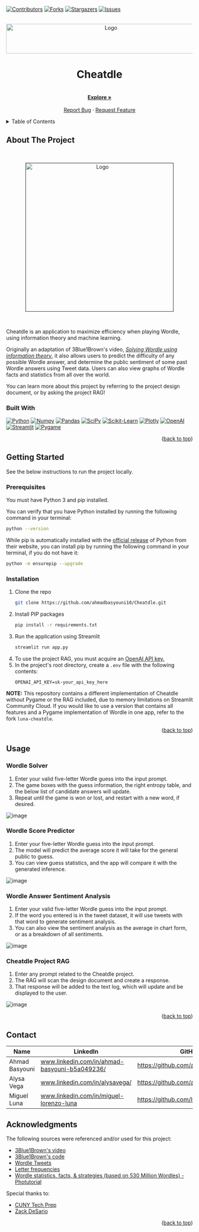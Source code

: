 <a id="readme-top"></a>

<!-- PROJECT SHIELDS -->
<!--
*** See the bottom of this document for the declaration of the reference variables
-->
[![Contributors][contributors-shield]][contributors-url]
[![Forks][forks-shield]][forks-url]
[![Stargazers][stars-shield]][stars-url]
[![Issues][issues-shield]][issues-url]


<!-- PROJECT LOGO -->
<br />
<div align="center">
  <a href="https://github.com/ahmadbasyouni10/Cheatdle">
    <img src="captures/cheatdle.png" alt="Logo" width="550" height="80">
  </a>
  <h1 align="center">Cheatdle</h1>
  <p align="center">
    <br />
    <a href="https://github.com/ahmadbasyouni10/Cheatdle"><strong>Explore »</strong></a>
    <br />
    <br />
    <!-- <a href="https://cheatdle.streamlit.app/">View Project Site</a>
    ·
    <a href="https://cheatdle-rag.streamlit.app/">View Project RAG</a>
    · -->
    <a href="https://github.com/ahmadbasyouni10/Cheatdle/issues">Report Bug</a>
    ·
    <a href="https://github.com/ahmadbasyouni10/Cheatdle/pulls">Request Feature</a>
  </p>
</div>


<!-- TABLE OF CONTENTS -->
<details>
  <summary>Table of Contents</summary>
  <ol>
    <li>
      <a href="#about-the-project">About The Project</a>
      <ul>
        <li><a href="#built-with">Built With</a></li>
      </ul>
    </li>
    <li>
      <a href="#getting-started">Getting Started</a>
      <ul>
        <li><a href="#prerequisites">Prerequisites</a></li>
        <li><a href="#installation">Installation</a></li>
      </ul>
    </li>
    <li><a href="#usage">Usage</a></li>
    <li><a href="#contributing">Contributing</a></li>
    <!-- <li><a href="#license">License</a></li> -->
    <li><a href="#contact">Contact</a></li>
    <li><a href="#acknowledgments">Acknowledgments</a></li>
  </ol>
</details>


<!-- ABOUT THE PROJECT -->
## About The Project

  <br/> <div align="center">
    <a href="">
      <img src="captures/example.png" alt="Logo" width="400">
    </a>
  </div> <br/>

Cheatdle is an application to maximize efficiency when playing Wordle, using information theory and machine learning. 

Originally an adaptation of 3Blue1Brown's video, _[Solving Wordle using information theory](https://www.youtube.com/watch?v=v68zYyaEmEA)_, it also allows users to predict the difficulty of any possible Wordle answer, and determine the public sentiment of some past Wordle answers using Tweet data. Users can also view graphs of Wordle facts and statistics from all over the world.

You can learn more about this project by referring to the project design document, or by asking the project RAG!

### Built With
[![Python][Python]][Python-url]
[![Numpy][Numpy]][Numpy-url]
[![Pandas][Pandas]][Pandas-url]
[![SciPy][Scipy]][Scipy-url]
[![Scikit-Learn][Scikit-Learn]][Scikit-url]
[![Plotly][Plotly]][Plotly-url]
[![OpenAI][OpenAI]][OpenAI-url]
[![Streamlit][Streamlit]][Streamlit-url]
[![Pygame][Pygame]][Pygame-url]

<p align="right">(<a href="#readme-top">back to top</a>)</p>


<!-- GETTING STARTED -->
## Getting Started

See the below instructions to run the project locally.

### Prerequisites

You must have Python 3 and pip installed. 

You can verify that you have Python installed by running the following command in your terminal:
```sh
python --version
```
While pip is automatically installed with the [official release](https://www.python.org/downloads/https://www.python.org/downloads/) of Python from their website, you can install pip by running the following command in your terminal, if you do not have it:
```sh
python -m ensurepip --upgrade
```


### Installation

1. Clone the repo
   ```sh
   git clone https://github.com/ahmadbasyouni10/Cheatdle.git
   ```
2. Install PIP packages
   ```sh
   pip install -r requirements.txt
   ```
3. Run the application using Streamlit
   ```sh
   streamlit run app.py
   ```
4. To use the project RAG, you must acquire an [OpenAI API key.](https://openai.com/index/openai-api/)
5. In the project's root directory, create a `.env` file with the following contents:
   ```
   OPENAI_API_KEY=sk-your_api_key_here
   ```
**NOTE:** This repository contains a different implementation of Cheatdle without Pygame or the RAG included, due to memory limitations on Streamlit Community Cloud.
If you would like to use a version that contains all features and a Pygame implementation of Wordle in one app, refer to the fork `luna-cheatdle`.

<p align="right">(<a href="#readme-top">back to top</a>)</p>


<!-- USAGE EXAMPLES -->
## Usage

### Wordle Solver
1. Enter your valid five-letter Wordle guess into the input prompt.
2. The game boxes with the guess information, the right entropy table, and the below list of candidate answers will update.
3. Repeat until the game is won or lost, and restart with a new word, if desired.

![image](https://github.com/user-attachments/assets/74004d6c-73d1-4ee8-8ecc-be0d93a828cb)

### Wordle Score Predictor
1. Enter your five-letter Wordle guess into the input prompt.
2. The model will predict the average score it will take for the general public to guess.
3. You can view guess statistics, and the app will compare it with the generated inference.

![image](https://github.com/user-attachments/assets/6b986326-ea85-491e-a708-8c822d67a6e6)

### Wordle Answer Sentiment Analysis
1. Enter your valid five-letter Wordle guess into the input prompt.
2. If the word you entered is in the tweet dataset, it will use tweets with that word to generate sentiment analysis.
3. You can also view the sentiment analysis as the average in chart form, or as a breakdown of all sentiments.

![image](https://github.com/user-attachments/assets/80cc87bf-f93c-443b-b6f1-fa74e752d8ec)

### Cheatdle Project RAG
1. Enter any prompt related to the Cheatdle project.
2. The RAG will scan the design document and create a response.
3. That response will be added to the text log, which will update and be displayed to the user.

![image](https://github.com/user-attachments/assets/63c00a0d-0329-4266-8cd3-c233fb5fd42d)

<p align="right">(<a href="#readme-top">back to top</a>)</p>


<!-- CONTACT -->
## Contact

| Name           | LinkedIn                                      | GitHub                             |
|----------------|-----------------------------------------------|------------------------------------|
| Ahmad Basyouni | www.linkedin.com/in/ahmad-basyouni-b5a049236/ | https://github.com/ahmadbasyouni10 |
| Alysa Vega     | www.linkedin.com/in/alysavega/                | https://github.com/alyliann        |
| Miguel Luna    | www.linkedin.com/in/miguel-lorenzo-luna       | https://github.com/luna-miguel     |


<!-- ACKNOWLEDGMENTS -->
## Acknowledgments

The following sources were referenced and/or used for this project:
* [3Blue1Brown's video](https://youtu.be/v68zYyaEmEA?si=dPYxpEGF7xUUBD1e)
* [3Blue1Brown's code](https://github.com/3b1b/videos/tree/master/_2022/wordle)
* [Wordle Tweets](https://www.kaggle.com/datasets/benhamner/wordle-tweets)
* [Letter frequencies](https://gist.github.com/CliffordAnderson/b9b204a6d55b06bedd511326afd3e8b9)
* [Wordle statistics, facts, & strategies (based on 530 Million Wordles) - Photutorial](https://photutorial.com/wordle-statistics/#:~:text=On%20average%2C%20Wordle%20players%20can,the%20theoretical%20best%20(0.043%25))

Special thanks to:
* [CUNY Tech Prep](https://cunytechprep.org/)
* [Zack DeSario](https://www.linkedin.com/in/zackd/)

<p align="right">(<a href="#readme-top">back to top</a>)</p>


<!-- MARKDOWN LINKS & IMAGES -->
<!-- https://www.markdownguide.org/basic-syntax/#reference-style-links -->
[contributors-shield]: https://img.shields.io/github/contributors/ahmadbasyouni10/cheatdle.svg?style=for-the-badge
[contributors-url]: https://github.com/ahmadbasyouni10/cheatdle/graphs/contributors
[forks-shield]: https://img.shields.io/github/forks/ahmadbasyouni10/cheatdle.svg?style=for-the-badge
[forks-url]: https://github.com/ahmadbasyouni10/cheatdle/forks
[stars-shield]: https://img.shields.io/github/stars/ahmadbasyouni10/cheatdle.svg?style=for-the-badge
[stars-url]: https://github.com/ahmadbasyouni10/cheatdle/stargazers
[issues-shield]: https://img.shields.io/github/issues/ahmadbasyouni10/cheatdle.svg?style=for-the-badge
[issues-url]: https://github.com/ahmadbasyouni10/cheatdle/issues
[license-shield]: https://img.shields.io/github/license/ahmadbasyouni10/cheatdle.svg?style=for-the-badge
[license-url]: https://github.com/github_username/repo_name/blob/master/LICENSE.txt
[linkedin-shield]: https://img.shields.io/badge/-LinkedIn-black.svg?style=for-the-badge&logo=linkedin&colorB=555
[linkedin-url]: https://linkedin.com/in/linkedin_username
[product-screenshot]: captures/example.png
[Python]: https://img.shields.io/badge/python-FFDE57?style=for-the-badge&logo=python&logoColor=4584B6
[Python-url]: https://www.python.org/
[Numpy]: https://img.shields.io/badge/numpy-%23013243.svg?style=for-the-badge&logo=numpy&logoColor=white
[Numpy-url]: https://numpy.org/
[OpenAI]: https://img.shields.io/badge/openai-000000?style=for-the-badge&logo=openai&logoColor=fffff
[OpenAI-url]: https://openai.com/
[Streamlit]: https://img.shields.io/badge/streamlit-ffffff?style=for-the-badge&logo=streamlit&logoColor=ff0000
[Streamlit-url]: https://streamlit.io/
[Pandas-url]: https://pandas.pydata.org/
[Pandas]:https://img.shields.io/badge/pandas-%23150458.svg?style=for-the-badge&logo=pandas&logoColor=white
[Scipy-url]: https://scipy.org/
[Scipy]:https://img.shields.io/badge/SciPy-%230C55A5.svg?style=for-the-badge&logo=scipy&logoColor=%white
[Scikit-url]:https://scikit-learn.org/stable/
[Scikit-Learn]:https://img.shields.io/badge/scikit--learn-%23F7931E.svg?style=for-the-badge&logo=scikit-learn&logoColor=white
[Plotly-url]:https://plotly.com/
[Plotly]:https://img.shields.io/badge/Plotly-%233F4F75.svg?style=for-the-badge&logo=plotly&logoColor=white
[Pygame-url]:https://www.pygame.org/news
[Pygame]:https://custom-icon-badges.demolab.com/badge/pygame-013243.svg?logo=pygame
